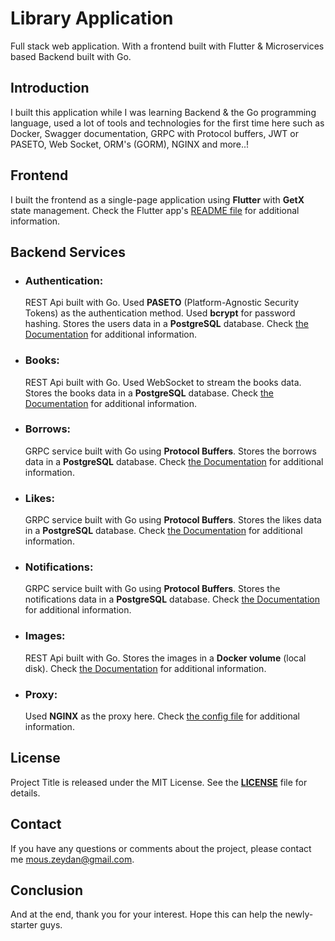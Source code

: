 # Library Application
Full stack web application. With a frontend built with Flutter & Microservices based Backend built with Go.

## Introduction
I built this application while I was learning Backend & the Go programming language, used a lot of tools and technologies for the first time here such as Docker, Swagger documentation, GRPC with Protocol buffers, JWT or PASETO, Web Socket, ORM's (GORM), NGINX and more..!

## Frontend
I built the frontend as a single-page application using **Flutter** with **GetX** state management.
Check the Flutter app's [README file](https://github.com/MousaZa/library-app-go/blob/main/library_ui/README.md) for additional information.


## Backend Services

- ### Authentication:
    REST Api built with Go.
    Used **PASETO** (Platform-Agnostic Security Tokens) as the authentication method. 
    Used **bcrypt** for password hashing.
    Stores the users data in a **PostgreSQL** database.
    Check [the Documentation](https://github.com/MousaZa/library-app-go/blob/main/auth/doc.md) for additional information.
- ### Books:
    REST Api built with Go. 
    Used WebSocket to stream the books data.
    Stores the books data in a **PostgreSQL** database.
    Check [the Documentation](https://github.com/MousaZa/library-app-go/blob/main/books/doc.md) for additional information.
- ### Borrows:
    GRPC service built with Go using **Protocol Buffers**.
    Stores the borrows data in a **PostgreSQL** database.
    Check [the Documentation](https://github.com/MousaZa/library-app-go/blob/main/borrows/doc.md) for additional information.
- ### Likes:
    GRPC service built with Go using **Protocol Buffers**.
    Stores the likes data in a **PostgreSQL** database.
    Check [the Documentation](https://github.com/MousaZa/library-app-go/blob/main/likes/doc.md) for additional information.
- ### Notifications:
    GRPC service built with Go using **Protocol Buffers**.
    Stores the notifications data in a **PostgreSQL** database.
    Check [the Documentation](https://github.com/MousaZa/library-app-go/blob/main/notifications/doc.md) for additional information.
- ### Images:
    REST Api built with Go. 
    Stores the images in a **Docker volume** (local disk).
    Check [the Documentation](https://github.com/MousaZa/library-app-go/blob/main/images/doc.md) for additional information.

- ### Proxy:
    Used **NGINX** as the proxy here.
    Check [the config file](https://github.com/MousaZa/library-app-go/blob/main/proxy/default.conf) for additional information.

## License

Project Title is released under the MIT License. See the **[LICENSE](https://www.github.com/MousaZa/library-app-go/blob/main/LICENSE)** file for details.

## Contact

If you have any questions or comments about the project, please contact me mous.zeydan@gmail.com.

## Conclusion
And at the end, thank you for your interest. Hope this can help the newly-starter guys.   